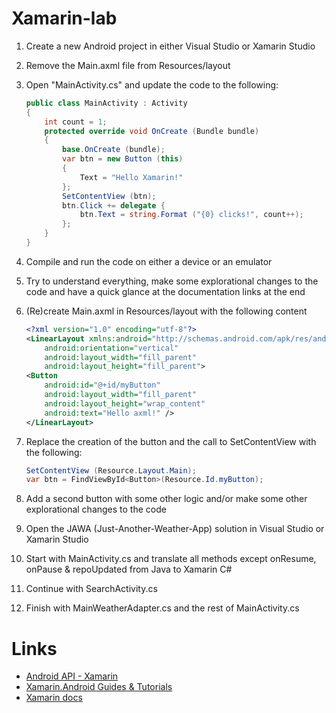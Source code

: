 Xamarin-lab
===========

1. Create a new Android project in either Visual Studio or Xamarin Studio
2. Remove the Main.axml file from Resources/layout
3. Open "MainActivity.cs" and update the code to the following:
	```C#
	public class MainActivity : Activity
	{
		int count = 1;
		protected override void OnCreate (Bundle bundle)
		{
			base.OnCreate (bundle);
			var btn = new Button (this) 
			{ 
				Text = "Hello Xamarin!"
			};
			SetContentView (btn);
			btn.Click += delegate {
				btn.Text = string.Format ("{0} clicks!", count++);
			};
		}
	} 	
	```


4. Compile and run the code on either a device or an emulator

5. Try to understand everything, make some explorational changes to the code and have a quick glance at the documentation links at the end

6. (Re)create Main.axml in Resources/layout with the following content
	```XML
	<?xml version="1.0" encoding="utf-8"?>
	<LinearLayout xmlns:android="http://schemas.android.com/apk/res/android"
	    android:orientation="vertical"
	    android:layout_width="fill_parent"
	    android:layout_height="fill_parent">
	<Button
	    android:id="@+id/myButton"
	    android:layout_width="fill_parent"
	    android:layout_height="wrap_content"
	    android:text="Hello axml!" />
	</LinearLayout>
	
	```

7. Replace the creation of the button and the call to SetContentView with the following:
	```C#
	SetContentView (Resource.Layout.Main);
	var btn = FindViewById<Button>(Resource.Id.myButton);
	```

8. Add a second button with some other logic and/or make some other explorational changes to the code

9. Open the JAWA (Just-Another-Weather-App) solution in Visual Studio or Xamarin Studio

10. Start with MainActivity.cs and translate all methods except onResume, onPause & repoUpdated from Java to Xamarin C#

11. Continue with SearchActivity.cs

12. Finish with MainWeatherAdapter.cs and the rest of MainActivity.cs


Links
=====
- [Android API - Xamarin](http://androidapi.xamarin.com/?link=root:/MonoAndroid-lib)
-  [Xamarin.Android Guides & Tutorials](http://docs.xamarin.com/guides/android/)
-  [Xamarin docs](http://docs.xamarin.com/)



